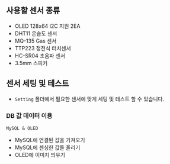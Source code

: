 ## 사용할 센서 종류

- OLED 128x64 I2C 지원 2EA
- DHT11 온습도 센서
- MQ-135 Gas 센서
- TTP223 정전식 터치센서
- HC-SR04 초음파 센서
- 3.5mm 스피커

## 센서 세팅 및 테스트

- `Setting` 폴더에서 필요한 센서에 맞게 세팅 및 테스트 할 수 있습니다.

### DB 값 데이터 이용

`MySQL & OLED`

- MySQL에 연결된 값을 가져오기
- MySQL에 센싱한 값들 올리기
- OLED에 이미지 띄우기
